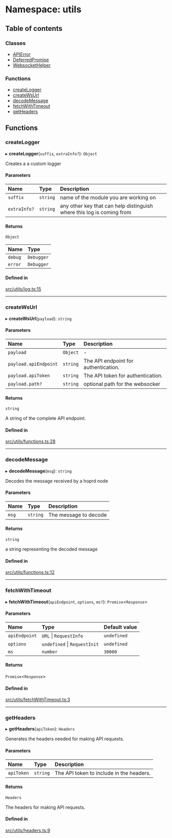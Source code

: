 # Namespace: utils

## Table of contents

### Classes

- [APIError](../classes/utils.APIError.md)
- [DeferredPromise](../classes/utils.DeferredPromise.md)
- [WebsocketHelper](../classes/utils.WebsocketHelper.md)

### Functions

- [createLogger](utils.md#createlogger)
- [createWsUrl](utils.md#createwsurl)
- [decodeMessage](utils.md#decodemessage)
- [fetchWithTimeout](utils.md#fetchwithtimeout)
- [getHeaders](utils.md#getheaders)

## Functions

### createLogger

▸ **createLogger**(`suffix`, `extraInfo?`): `Object`

Creates a a custom logger

#### Parameters

| Name | Type | Description |
| :------ | :------ | :------ |
| `suffix` | `string` | name of the module you are working on |
| `extraInfo?` | `string` | any other key that can help distinguish where this log is coming from |

#### Returns

`Object`

| Name | Type |
| :------ | :------ |
| `debug` | `Debugger` |
| `error` | `Debugger` |

#### Defined in

[src/utils/log.ts:15](https://github.com/hoprnet/hopr-sdk/blob/16280af/src/utils/log.ts#L15)

___

### createWsUrl

▸ **createWsUrl**(`payload`): `string`

#### Parameters

| Name | Type | Description |
| :------ | :------ | :------ |
| `payload` | `Object` | - |
| `payload.apiEndpoint` | `string` | The API endpoint for authentication. |
| `payload.apiToken` | `string` | The API token for authentication. |
| `payload.path?` | `string` | optional path for the websocker |

#### Returns

`string`

A string of the complete API endpoint.

#### Defined in

[src/utils/functions.ts:28](https://github.com/hoprnet/hopr-sdk/blob/16280af/src/utils/functions.ts#L28)

___

### decodeMessage

▸ **decodeMessage**(`msg`): `string`

Decodes the message received by a hoprd node

#### Parameters

| Name | Type | Description |
| :------ | :------ | :------ |
| `msg` | `string` | The message to decode |

#### Returns

`string`

a string representing the decoded message

#### Defined in

[src/utils/functions.ts:12](https://github.com/hoprnet/hopr-sdk/blob/16280af/src/utils/functions.ts#L12)

___

### fetchWithTimeout

▸ **fetchWithTimeout**(`apiEndpoint`, `options`, `ms?`): `Promise`<`Response`\>

#### Parameters

| Name | Type | Default value |
| :------ | :------ | :------ |
| `apiEndpoint` | `URL` \| `RequestInfo` | `undefined` |
| `options` | `undefined` \| `RequestInit` | `undefined` |
| `ms` | `number` | `30000` |

#### Returns

`Promise`<`Response`\>

#### Defined in

[src/utils/fetchWithTimeout.ts:3](https://github.com/hoprnet/hopr-sdk/blob/16280af/src/utils/fetchWithTimeout.ts#L3)

___

### getHeaders

▸ **getHeaders**(`apiToken`): `Headers`

Generates the headers needed for making API requests.

#### Parameters

| Name | Type | Description |
| :------ | :------ | :------ |
| `apiToken` | `string` | The API token to include in the headers. |

#### Returns

`Headers`

The headers for making API requests.

#### Defined in

[src/utils/headers.ts:9](https://github.com/hoprnet/hopr-sdk/blob/16280af/src/utils/headers.ts#L9)

